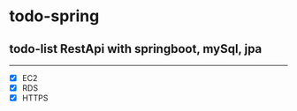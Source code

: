 # todo-spring
## todo-list RestApi with springboot, mySql, jpa

---

- [x] EC2
- [x] RDS
- [x] HTTPS
